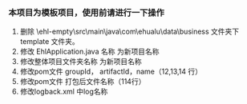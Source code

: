 ### 本项目为模板项目，使用前请进行一下操作

1. 删除 \ehl-empty\src\main\java\com\ehualu\data\business 文件夹下  template 文件夹。
2. 修改 EhlApplication.java 名称 为新项目名称
3. 修改整体项目文件夹名称 为新项目名称
4. 修改pom文件 groupId， artifactId，name（12,13,14 行）
5. 修改pom文件 打包后文件名称（114行）
6. 修改logback.xml 中log名称

